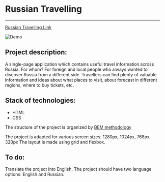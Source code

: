 # Russian Travelling

_______
[Russian Travelling Link](https://tatianaryzhova.github.io/russian-travel/)

![Demo](https://lh3.googleusercontent.com/XwIBjufMI0I52SyrZUTBTFh9ftCG8avFtFnKCxQJah5u8GaORUV5Iadqf2tgRwJv77Gj7XpjRcpm4cM8jJk2PjJnbxqJage-NchjFvmzLJOdEJ8ag7mGFaqfiVJGlVdLCVoHmxbTX_fV48Egaqp-YygKZ7kfFmjZBacUqLxRn41WNNApHrggBfPBeCbutrPzKlkOBtbc06djK8175wK-HRcE370BzjKfTFioB7LJJSKSuDEghorJ-n7ptRhJa4-sL22wBZxFtOCvUNVyCB5BA4I4KvdUVbEoLH3MZi0QoEdjY-fsRkYlU9z9KsG00K2OlAObIhekDmtRQtZS-skE-XooYL85T_KubeFiVap71HZNOGTPmZWFBQ1MXeTHZj9q4zgJ9UEGyVz80mzppoQqV5EukmP1dZMrZ2nbNMStkPyaYQ1nYq5lyxq8SH9_hfNo56F8b3QiT0xKyflcaxG0Wb_Bo-_PGhIcg_GXHWYA5SGODqw3CssBea6NAWWuwGzLIWdGDZPBZYjzEsmS5IPeI8R3iHaEa30Zus6qB3gO3Y1JO7qRG2EzNkkqQw8OWOT_ZGmk2na-uS8EVknPnTeBKVFAReZDXLp96WZ_R9EXVUOs6MnHdn1QUa1ulSMRvZWPZSL6KwSYwtTL4oRepc5Gpc7A2s_hHTDOO0gfXk30M6tTiyB2g6fELtR1uBgR2n6cq_AuFL9dp-LXfc4dXz6bfCo_=w1920-h1216-no?authuser=0)

## Project description:

A single-page application which contains useful travel information across Russia. For whom? For foreign and local people
who always wanted to discover Russia from a different side. Travellers can find plenty of valuable information and ideas
about what places to visit, about forecast in different regions, where to buy tickets, etc.

## Stack of technologies:

* HTML
* CSS

The structure of the project is organized by [BEM methodology](https://ru.bem.info/methodology/)

The project is adapted for various screen sizes: 1280px, 1024px, 768px, 320px The layout is made using grid and flexbox.

## To do:

Translate the project into English. The project should have two language options: English and Russian.

